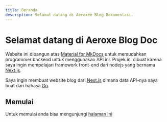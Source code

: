 ```yaml
---
title: Beranda
description: Selamat datang di Aeroxee Blog Dokumentasi.
---
```


# Selamat datang di Aeroxe Blog Doc

Website ini dibangun atas [Material for MkDocs](https://squidfunk.github.io/mkdocs-material/) untuk memudahkan programmer backend untuk menggunakan API ini. Projek ini dibuat karena saya ingin mempelajari framework front-end dari nodejs yang bernama [Next.js](https://nextjs.org).

Saya ingin membuat website blog dari [Next.js]() dimana data API-nya saya buat dari bahasa [Go](https://go.dev).

## Memulai

Untuk memulai anda bisa mengunjungi [halaman ini](getting_started.md)